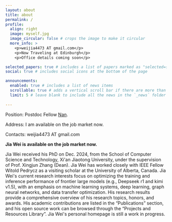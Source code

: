 ```yaml
---
layout: about
title: about
permalink: /
profile:
  align: right
  image: myself.jpg
  image_circular: false # crops the image to make it circular
  more_info: >
    <p>weijia4473 AT gmail.com</p>
    <p>Now Traveling at Edinburgh</p>
    <p>Office details coming soon</p>

selected_papers: true # includes a list of papers marked as "selected={true}"
social: true # includes social icons at the bottom of the page

announcements:
  enabled: true # includes a list of news items
  scrollable: true # adds a vertical scroll bar if there are more than 3 news items
  limit: 5 # leave blank to include all the news in the `_news` folder
  
---
```

Position: Postdoc Fellow <a href='#'>Nan</a>. 

Address: I am available on the job market now. 

Contacts: weijia4473 AT gmail.com

<!--Jia Wei will join Tsinghua University as a postdoctoral researcher in April 2025, where he will work with the renowned Professor Qian Xuehai. -->

**Jia Wei is available on the job market now.**

Jia Wei received his PhD on Dec. 2024, from the School of Computer Science and Technology, Xi'an Jiaotong University, under the supervision of Prof. Xingjun Zhang (Dean). Jia Wei has worked closely with IEEE Fellow Witold Pedrycz as a visiting scholar at the University of Alberta, Canada. Jia Wei's current research interests focus on optimizing the training and inference performance of frontier large models (e.g., Deepseek r1 and kimi v1.5), with an emphasis on machine learning systems, deep learning, graph neural networks, and data transfer optimization. His research results provide a comprehensive overview of his research topics, honors, and awards. His academic contributions are listed in the “Publications” section, and his open source work can be browsed through the “Projects and Resources Library”. Jia Wei's personal homepage is still a work in progress.

<!-- 
#Write your biography here. Tell the world about yourself. Link to your favorite [subreddit](http://reddit.com). You #can put a picture in, too. The code is already in, just name your picture `prof_pic.jpg` and put it in the `img/` #folder.

#Put your address / P.O. box / other info right below your picture. You can also disable any of these elements by #editing `profile` property of the YAML header of your `_pages/about.md`. Edit `_bibliography/papers.bib` and Jekyll #will render your [publications page](/al-folio/publications/) automatically.

#Link to your social media connections, too. This theme is set up to use [Font Awesome icons](https://fontawesome.com/) #and [Academicons](https://jpswalsh.github.io/academicons/), like the ones below. Add your Facebook, Twitter, LinkedIn, #Google Scholar, or just disable all of them. -->
